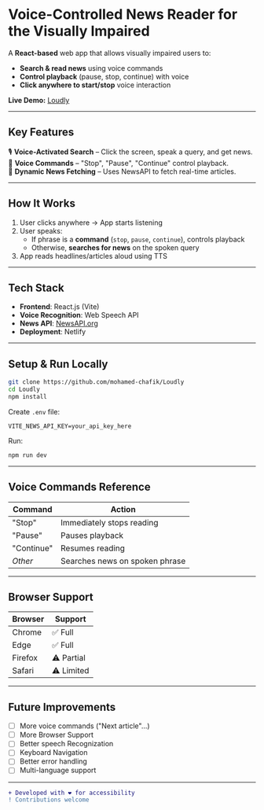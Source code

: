 # Voice-Controlled News Reader for the Visually Impaired  

A **React-based** web app that allows visually impaired users to:  
- **Search & read news** using voice commands  
- **Control playback** (pause, stop, continue) with voice  
- **Click anywhere to start/stop** voice interaction  

**Live Demo:** [Loudly](loudlly.netlify.app) 

---

## Key Features  
🎙 **Voice-Activated Search** – Click the screen, speak a query, and get news.  
📢 **Voice Commands** – "Stop", "Pause", "Continue" control playback.  
📰 **Dynamic News Fetching** – Uses NewsAPI to fetch real-time articles.  


---

## How It Works  
1. User clicks anywhere → App starts listening  
2. User speaks:  
   - If phrase is a **command** (`stop`, `pause`, `continue`), controls playback  
   - Otherwise, **searches for news** on the spoken query  
3. App reads headlines/articles aloud using TTS  

---

## Tech Stack  
- **Frontend**: React.js (Vite)  
- **Voice Recognition**: Web Speech API  
- **News API**: [NewsAPI.org](https://newsapi.org/)  
- **Deployment**: Netlify  

---

## Setup & Run Locally  
```sh
git clone https://github.com/mohamed-chafik/Loudly
cd Loudly
npm install
```

Create `.env` file:
```env
VITE_NEWS_API_KEY=your_api_key_here
```

Run:
```sh
npm run dev
```

---

## Voice Commands Reference  
| Command     | Action                          |
|-------------|---------------------------------|
| "Stop"      | Immediately stops reading       |
| "Pause"     | Pauses playback                 |
| "Continue"  | Resumes reading                 |
| *Other*     | Searches news on spoken phrase  |

---

## Browser Support  
| Browser    | Support        |
|------------|----------------|
| Chrome     | ✅ Full        |
| Edge       | ✅ Full        |
| Firefox    | ⚠️ Partial    |
| Safari     | ⚠️ Limited    |

---

## Future Improvements  
- [ ] More voice commands ("Next article"...)
- [ ] More Browser Support
- [ ] Better speech Recognization
- [ ] Keyboard Navigation
- [ ] Better error handling  
- [ ] Multi-language support  

---

```diff
+ Developed with ❤️ for accessibility
! Contributions welcome
```
